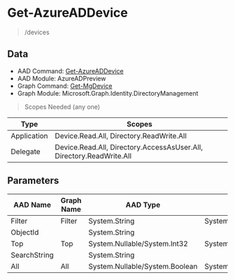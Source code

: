# Get-AzureADDevice

> /devices

## Data

+ AAD Command: [Get-AzureADDevice](https://docs.microsoft.com/en-us/powershell/module/AzureADPreview/Get-AzureADDevice)
+ AAD Module: AzureADPreview
+ Graph Command: [Get-MgDevice](https://docs.microsoft.com/en-us/powershell/module/Microsoft.Graph.Identity.DirectoryManagement/Get-MgDevice)
+ Graph Module: Microsoft.Graph.Identity.DirectoryManagement

> Scopes Needed (any one)

|Type|Scopes|
|---|---|
|Application|Device.Read.All, Directory.ReadWrite.All|
|Delegate|Device.Read.All, Directory.AccessAsUser.All, Directory.ReadWrite.All|

## Parameters

|AAD Name|Graph Name|AAD Type|Graph Type|Infos|
|---|---|---|---|---|
|Filter|Filter|System.String|System.String||
|ObjectId||System.String|||
|Top|Top|System.Nullable/System.Int32|System.Int32||
|SearchString||System.String|||
|All|All|System.Nullable/System.Boolean|System.Management.Automation.SwitchParameter||

